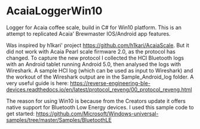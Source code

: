# AcaiaLoggerWin10
Logger for Acaia coffee scale, build in C# for Win10 platform. This is an attempt to replicated Acaia' Brewmaster IOS/Android app features.

Was inspired by h1kari' project https://github.com/h1kari/AcaiaScale. But it did not work with Acaia Pearl scale firmware 2.0, as the protocol has changed. To capture the new protocol I collected the HCI Bluetooth logs with an Android tablet running Android 5.0, then analysed the logs with Wireshark. A sample HCI log (which can be used as input to Wireshark) and the workout of the Wireshark output are in the Sample_Android_log folder. A very useful guide is here: https://reverse-engineering-ble-devices.readthedocs.io/en/latest/protocol_reveng/00_protocol_reveng.html 

The reason for using Win10 is because from the Creators update it offers native support for Bluetooth Low Energy devices. I used this sample code to get started: https://github.com/Microsoft/Windows-universal-samples/tree/master/Samples/BluetoothLE 
